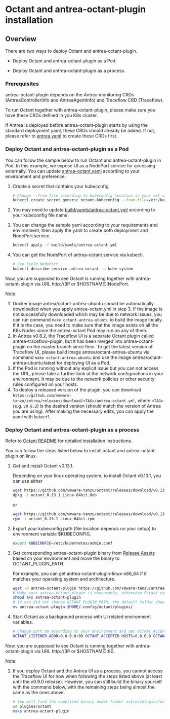 # Octant and antrea-octant-plugin installation

## Overview

There are two ways to deploy Octant and antrea-octant-plugin.

* Deploy Octant and antrea-octant-plugin as a Pod.

* Deploy Octant and antrea-octant-plugin as a process.


### Prerequisites
antrea-octant-plugin depends on the Antrea monitoring CRDs (AntreaControllerInfo and AntreaAgentInfo) and Traceflow CRD (Traceflow).

To run Octant together with antrea-octant-plugin, please make sure you have these CRDs defined in you K8s cluster.

If Antrea is deployed before antrea-octant-plugin starts by using the standard deployment yaml, these
CRDs should already be added. If not, please refer to [antrea.yaml](/build/yamls/antrea.yml) to
create these CRDs first.

### Deploy Octant and antrea-octant-plugin as a Pod

You can follow the sample below to run Octant and antrea-octant-plugin in Pod.
In this example, we expose UI as a NodePort service for accessing externally.
You can update [antrea-octant.yaml](build/yamls/antrea-octant.yml) according to
your environment and preference.

1. Create a secret that contains your kubeconfig.

    ```bash
    # Change --from-file according to kubeconfig location in your set up.
    kubectl create secret generic octant-kubeconfig --from-file=/etc/kubernetes/admin.conf -n kube-system
    ```

2. You may need to update [build/yamls/antrea-octant.yml](/build/yamls/antrea-octant.yml) according to your kubeconfig file name.

3. You can change the sample yaml according to your requirements and environment, then apply the yaml to create both deployment and NodePort service.

    ```bash
    kubectl apply -f build/yamls/antrea-octant.yml
    ```
4. You can get the NodePort of antrea-octant service via kubectl.

    ```bash
    # See field NodePort
    kubectl describe service antrea-octant -n kube-system
    ```

Now, you are supposed to see Octant is running together with antrea-octant-plugin via URL http://(IP or $HOSTNAME):NodePort.

Note:
1. Docker image antrea/octant-antrea-ubuntu should be automatically downloaded
when you apply antrea-octant.yml in step 3. If the image is not successfully
downloaded which may be due to network issues, you can run command `make
octant-antrea-ubuntu` to build the image locally. If it is the case, you need
to make sure that the image exists on all the K8s Nodes since the antrea-octant
Pod may run on any of them.
2. In Antrea v0.8.2, the Traceflow UI is a separate Octant plugin called antrea-traceflow-plugin,
but it has been merged into antrea-octant-plugin on the master branch since then.
To get the latest version of Traceflow UI, please build image
antrea/octant-antrea-ubuntu via command `make octant-antrea-ubuntu` and use the image antrea/octant-antrea-ubuntu:latest
for deploying UI as a Pod.
3. If the Pod is running without any explicit issue but you can not access the
URL, please take a further look at the network configurations in your
environment. It may be due to the network policies or other security rules
configured on your hosts.
4. To deploy a released version of the plugin, you can download
`https://github.com/vmware-tanzu/antrea/releases/download/<TAG>/antrea-octant.yml`,
where `<TAG>` (e.g. `v0.8.2`) is the desired version (should match the version
of Antrea you are using). After making the necessary edits, you can apply the
yaml with `kubectl`.

### Deploy Octant and antrea-octant-plugin as a process

Refer to [Octant README](https://github.com/vmware-tanzu/octant/blob/master/README.md#installation) for 
detailed installation instructions.

You can follow the steps listed below to install octant and antrea-octant-plugin on linux.

1. Get and install Octant v0.13.1.

    Depending on your linux operating system, to install Octant v0.13.1, you can use either
    ```bash
    wget https://github.com/vmware-tanzu/octant/releases/download/v0.13.1/octant_0.13.1_Linux-64bit.deb
    dpkg -i octant_0.13.1_Linux-64bit.deb
    ```

    or
    ```bash
    wget https://github.com/vmware-tanzu/octant/releases/download/v0.13.1/octant_0.13.1_Linux-64bit.rpm
    rpm -i octant_0.13.1_Linux-64bit.rpm
    ```

2. Export your kubeconfig path (file location depends on your setup) to environment variable $KUBECONFIG.

    ```bash
    export KUBECONFIG=/etc/kubernetes/admin.conf
    ```

3. Get corresponding antrea-octant-plugin binary from [Release Assets](https://github.com/vmware-tanzu/antrea/releases)
based on your environment and move the binary to OCTANT_PLUGIN_PATH.

    For example, you can get antrea-octant-plugin-linux-x86_64 if it matches your operating system and architecture.

    ```bash
    wget -O antrea-octant-plugin https://github.com/vmware-tanzu/antrea/releases/download/<TAG>/antrea-octant-plugin-linux-x86_64
    # Make sure antrea-octant-plugin is executable, otherwise Octant cannot find it.
    chmod a+x antrea-octant-plugin
    # If you did not change OCTANT_PLUGIN_PATH, the default folder should be $HOME/.config/octant/plugins.
    mv antrea-octant-plugin $HOME/.config/octant/plugins/
    ```

4. Start Octant as a background process with UI related environment variables.

    ```bash
    # Change port 80 according to your environment and set OCTANT_ACCEPTED_HOSTS based on your requirements
    OCTANT_LISTENER_ADDR=0.0.0.0:80 OCTANT_ACCEPTED_HOSTS=0.0.0.0 OCTANT_DISABLE_OPEN_BROWSER=true nohup octant &
    ```

Now, you are supposed to see Octant is running together with antrea-octant-plugin via URL http://(IP or $HOSTNAME):80.

Note:
1.  If you deploy Octant and the Antrea UI as a process, you cannot access the Traceflow UI for now when following the
steps listed above (at least until the v0.9.0 release). However, you can still build the binary yourself with
the command below, with the remaining steps being almost the same as the ones above.

    ```bash
    # You will find the compliled binary under folder antrea/plugins/octant/bin.
    cd plugins/octant
    make antrea-octant-plugin
    ```

